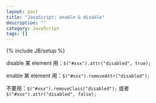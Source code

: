 ```yaml
---
layout: post
title: "JavaScript: enable & disable"
description: ""
category: JavaScript
tags: []
---
```

{% include JB/setup %}

disable 某 element 用：`$("#xxx").attr("disabled", true);`

enable 某 element 用：`$("#xxx").removeAttr("disabled");`

不要用：`$("#xxx").removeClass("disabled");` 或者 `$("#xxx").attr("disabled", false);`

